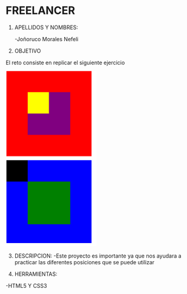# FREELANCER

1. APELLIDOS Y NOMBRES:

    -Joñoruco Morales Nefeli

2. OBJETIVO

El reto consiste en replicar el siguiente ejercicio

![recurso](imgs/caja.png)

3. DESCRIPCION: -Este proyecto es importante ya que nos ayudara a practicar
 las diferentes posiciones que se puede utilizar

4. HERRAMIENTAS:

  -HTML5 Y CSS3
